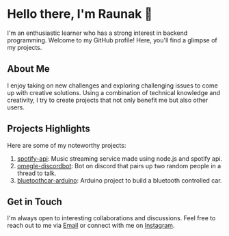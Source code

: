 # Hello there, I'm Raunak 👋

I'm an enthusiastic learner who has a strong interest in backend programming. Welcome to my GitHub profile! Here, you'll find a glimpse of my projects.

## About Me

I enjoy taking on new challenges and exploring challenging issues to come up with creative solutions. Using a combination of technical knowledge and creativity, I try to create projects that not only benefit me but also other users.

## Projects Highlights

Here are some of my noteworthy projects:

1. [spotify-api](https://github.com/raunakrajadh/spotify-api): Music streaming service made using node.js and spotify api.
2. [omegle-discordbot](https://github.com/raunakrajadh/omegle-discordbot): Bot on discord that pairs up two random people in a thread to talk.
3. [bluetoothcar-arduino](https://github.com/raunakrajadh/bluetoothcar-arduino): Arduino project to build a bluetooth controlled car.

## Get in Touch

I'm always open to interesting collaborations and discussions. Feel free to reach out to me via [Email](mailto:raunakrajadh@gmail.com) or connect with me on [Instagram](https://instagram.com/raunakrajadh).

